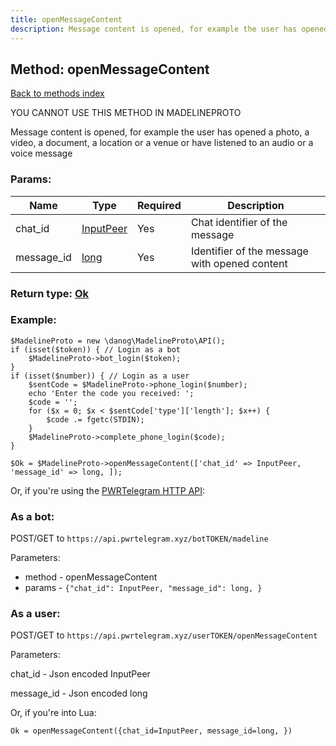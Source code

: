 ```yaml
---
title: openMessageContent
description: Message content is opened, for example the user has opened a photo, a video, a document, a location or a venue or have listened to an audio or a voice message
---
```

## Method: openMessageContent  
[Back to methods index](index.md)


YOU CANNOT USE THIS METHOD IN MADELINEPROTO


Message content is opened, for example the user has opened a photo, a video, a document, a location or a venue or have listened to an audio or a voice message

### Params:

| Name     |    Type       | Required | Description |
|----------|---------------|----------|-------------|
|chat\_id|[InputPeer](../types/InputPeer.md) | Yes|Chat identifier of the message|
|message\_id|[long](../types/long.md) | Yes|Identifier of the message with opened content|


### Return type: [Ok](../types/Ok.md)

### Example:


```
$MadelineProto = new \danog\MadelineProto\API();
if (isset($token)) { // Login as a bot
    $MadelineProto->bot_login($token);
}
if (isset($number)) { // Login as a user
    $sentCode = $MadelineProto->phone_login($number);
    echo 'Enter the code you received: ';
    $code = '';
    for ($x = 0; $x < $sentCode['type']['length']; $x++) {
        $code .= fgetc(STDIN);
    }
    $MadelineProto->complete_phone_login($code);
}

$Ok = $MadelineProto->openMessageContent(['chat_id' => InputPeer, 'message_id' => long, ]);
```

Or, if you're using the [PWRTelegram HTTP API](https://pwrtelegram.xyz):

### As a bot:

POST/GET to `https://api.pwrtelegram.xyz/botTOKEN/madeline`

Parameters:

* method - openMessageContent
* params - `{"chat_id": InputPeer, "message_id": long, }`



### As a user:

POST/GET to `https://api.pwrtelegram.xyz/userTOKEN/openMessageContent`

Parameters:

chat_id - Json encoded InputPeer

message_id - Json encoded long




Or, if you're into Lua:

```
Ok = openMessageContent({chat_id=InputPeer, message_id=long, })
```

